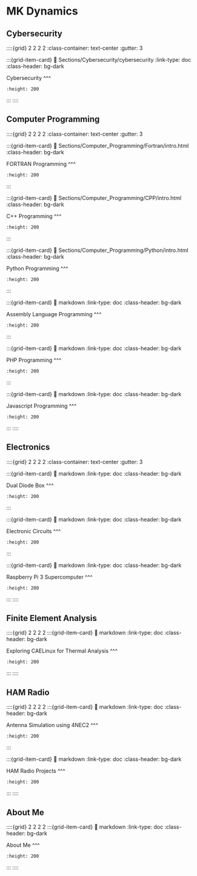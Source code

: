 # MK Dynamics

## Cybersecurity
::::{grid} 2 2 2 2
:class-container: text-center
:gutter: 3

:::{grid-item-card}
:link: Sections/Cybersecurity/cybersecurity
:link-type: doc
:class-header: bg-dark

Cybersecurity
^^^
```{image} home_page_images/hacker.jpg
:height: 200
```
:::
::::

## Computer Programming

::::{grid} 2 2 2 2
:class-container: text-center
:gutter: 3

:::{grid-item-card}
:link: Sections/Computer_Programming/Fortran/intro.html
:class-header: bg-dark

FORTRAN Programming
^^^
```{image} home_page_images/fortran.png
:height: 200
```
:::

:::{grid-item-card}
:link: Sections/Computer_Programming/CPP/intro.html
:class-header: bg-dark

C++ Programming
^^^
```{image} home_page_images/CPP.jpeg
:height: 200
```
:::

:::{grid-item-card}
:link: Sections/Computer_Programming/Python/intro.html
:class-header: bg-dark

Python Programming 
^^^
```{image} home_page_images/python.png
:height: 200
```
:::

:::{grid-item-card}
:link: markdown
:link-type: doc
:class-header: bg-dark

Assembly Language Programming
^^^
```{image} home_page_images/c64_assembly.jpg
:height: 200
```
:::

:::{grid-item-card}
:link: markdown
:link-type: doc
:class-header: bg-dark

PHP Programming
^^^
```{image} home_page_images/php-development.jpg
:height: 200
```
:::

:::{grid-item-card}
:link: markdown
:link-type: doc
:class-header: bg-dark

Javascript Programming
^^^
```{image} home_page_images/php-development.jpg
:height: 200
```
:::
::::

## Electronics
::::{grid} 2 2 2 2
:class-container: text-center
:gutter: 3

:::{grid-item-card}
:link: markdown
:link-type: doc
:class-header: bg-dark

Dual Diode Box
^^^
```{image} home_page_images/dual_diode_box.jpg
:height: 200
```
:::

:::{grid-item-card}
:link: markdown
:link-type: doc
:class-header: bg-dark

Electronic Circuits
^^^
```{image} home_page_images/LTC3891.jpeg
:height: 200
```
:::

:::{grid-item-card}
:link: markdown
:link-type: doc
:class-header: bg-dark

Raspberry Pi 3 Supercomputer
^^^
```{image} home_page_images/cray.jpg
:height: 200
```
:::
::::

## Finite Element Analysis
::::{grid} 2 2 2 2
:::{grid-item-card}
:link: markdown
:link-type: doc
:class-header: bg-dark

Exploring CAELinux for Thermal Analysis
^^^
```{image} home_page_images/cray.jpg
:height: 200
```
:::
::::

## HAM Radio
::::{grid} 2 2 2 2
:::{grid-item-card}
:link: markdown
:link-type: doc
:class-header: bg-dark

Antenna Simulation using 4NEC2
^^^
```{image} home_page_images/cray.jpg
:height: 200
```
:::


:::{grid-item-card}
:link: markdown
:link-type: doc
:class-header: bg-dark

HAM Radio Projects
^^^
```{image} home_page_images/cray.jpg
:height: 200
```
:::
::::

## About Me
::::{grid} 2 2 2 2
:::{grid-item-card}
:link: markdown
:link-type: doc
:class-header: bg-dark

About Me
^^^
```{image} home_page_images/cray.jpg
:height: 200
```
:::
::::